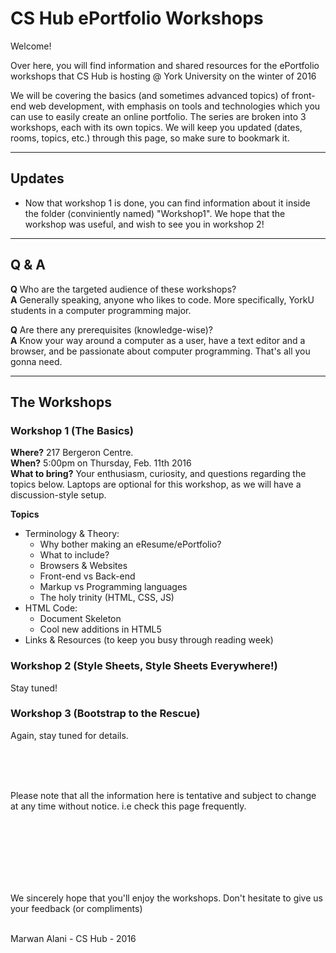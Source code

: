 # CS Hub ePortfolio Workshops

Welcome!

Over here, you will find information and shared resources for the ePortfolio workshops that CS Hub is hosting @ York University on the winter of 2016

We will be covering the basics (and sometimes advanced topics) of front-end web development, with emphasis on tools and technologies which you can use to easily create an online portfolio. The series are broken into 3 workshops, each with its own topics. We will keep you updated (dates, rooms, topics, etc.) through this page, so make sure to bookmark it.

-----

## Updates  

* Now that workshop 1 is done, you can find information about it inside the folder (conviniently named) "Workshop1". We hope that the workshop was useful, and wish to see you in workshop 2!  
  
-----  
  
## Q & A

**Q** Who are the targeted audience of these workshops?  
**A** Generally speaking, anyone who likes to code. More specifically, YorkU students in a computer programming major.


**Q** Are there any prerequisites (knowledge-wise)?  
**A** Know your way around a computer as a user, have a text editor and a browser, and be passionate about computer programming. That's all you gonna need.

-----
  
  
## The Workshops

### Workshop 1 (The Basics)
**Where?** 217 Bergeron Centre.  
**When?** 5:00pm on Thursday, Feb. 11th 2016  
**What to bring?** Your enthusiasm, curiosity, and questions regarding the topics below. Laptops are optional for this workshop, as we will have a discussion-style setup.


**Topics**  
- Terminology & Theory:
  - Why bother making an eResume/ePortfolio?
  - What to include?
  - Browsers & Websites
  - Front-end vs Back-end
  - Markup vs Programming languages
  - The holy trinity (HTML, CSS, JS)  
- HTML Code:
  - Document Skeleton
  - Cool new additions in HTML5
- Links & Resources (to keep you busy through reading week)  


### Workshop 2 (Style Sheets, Style Sheets Everywhere!)  
Stay tuned!  

### Workshop 3 (Bootstrap to the Rescue)  
Again, stay tuned for details.  
  
  
  &nbsp;  
  &nbsp;  
  &nbsp;  
  
Please note that all the information here is tentative and subject to change at any time without notice. i.e check this page frequently.

  &nbsp;  
  &nbsp;  
  &nbsp;  
  &nbsp;  
  &nbsp;  
  &nbsp;  
  
We sincerely hope that you'll enjoy the workshops. Don't hesitate to give us your feedback (or compliments)  
  
  
  &nbsp;  
Marwan Alani - CS Hub - 2016  

&nbsp;  

